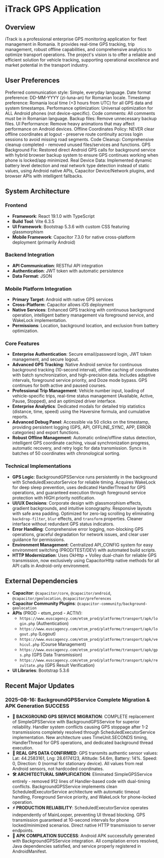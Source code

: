 # iTrack GPS Application

## Overview
iTrack is a professional enterprise GPS monitoring application for fleet management in Romania. It provides real-time GPS tracking, trip management, robust offline capabilities, and comprehensive analytics to optimize transport operations. The project's vision is to offer a reliable and efficient solution for vehicle tracking, supporting operational excellence and market potential in the transport industry.

## User Preferences
Preferred communication style: Simple, everyday language.
Date format preference: DD-MM-YYYY (zi-luna-an) for Romanian locale.
Timestamp preference: Romania local time (+3 hours from UTC) for all GPS data and system timestamps.
Performance optimization: Universal optimization for ALL Android phones (not device-specific).
Code comments: All comments must be in Romanian language.
Backup files: Remove unnecessary backup files.
UI Performance: Remove heavy animations that may affect performance on Android devices.
Offline Coordinates Policy: NEVER clear offline coordinates at logout - preserve route continuity across login sessions to avoid missing road segments.
Code Cleanup: Comprehensive cleanup completed - removed unused files/services and functions.
GPS Background Fix: Restored direct Android GPS calls for background service with hybrid browser backup system to ensure GPS continues working when phone is locked/app minimized.
Real Device Data: Implemented dynamic battery level detection and real network type detection instead of static values, using Android native APIs, Capacitor Device/Network plugins, and browser APIs with intelligent fallbacks.

## System Architecture

### Frontend
- **Framework**: React 19.1.0 with TypeScript
- **Build Tool**: Vite 6.3.5
- **UI Framework**: Bootstrap 5.3.6 with custom CSS featuring glassmorphism
- **Mobile Framework**: Capacitor 7.3.0 for native cross-platform deployment (primarily Android)

### Backend Integration
- **API Communication**: RESTful API integration
- **Authentication**: JWT token with automatic persistence
- **Data Format**: JSON

### Mobile Platform Integration
- **Primary Target**: Android with native GPS services
- **Cross-Platform**: Capacitor allows iOS deployment
- **Native Services**: Enhanced GPS tracking with continuous background operation, intelligent battery management via foreground service, and WakeLock implementation.
- **Permissions**: Location, background location, and exclusion from battery optimization.

### Core Features
- **Enterprise Authentication**: Secure email/password login, JWT token management, and secure logout.
- **Advanced GPS Tracking**: Native Android service for continuous background tracking (10-second interval), offline caching of coordinates with batch synchronization, and high-precision data. Includes adaptive intervals, foreground service priority, and Doze mode bypass. GPS continues for both active and paused courses.
- **Professional Trip Management**: Vehicle number input, loading of vehicle-specific trips, real-time status management (Available, Active, Pause, Stopped), and an optimized driver interface.
- **Enterprise Analytics**: Dedicated modals for detailed trip statistics (distance, time, speed) using the Haversine formula, and cumulative reports.
- **Advanced Debug Panel**: Accessible via 50 clicks on the timestamp, providing persistent logging (GPS, API, OFFLINE_SYNC, APP, ERROR categories) and export functions.
- **Robust Offline Management**: Automatic online/offline status detection, intelligent GPS coordinate caching, visual synchronization progress, automatic recovery, and retry logic for data transmission. Syncs in batches of 50 coordinates with chronological sorting.

### Technical Implementations
- **GPS Logic**: BackgroundGPSService runs persistently in the background with ScheduledExecutorService for reliable timing. Acquires WakeLock for deep sleep prevention, uses dedicated HandlerThread for GPS operations, and guaranteed execution through foreground service protection with HIGH priority notification.
- **UI/UX Decisions**: Corporate design with glassmorphism effects, gradient backgrounds, and intuitive iconography. Responsive layouts with safe area padding. Optimized for zero-lag scrolling by eliminating `backdrop-filter`, `blur` effects, and `transform` properties. Cleaner interface without redundant GPS status indicators.
- **Error Handling**: Comprehensive error logging, non-blocking GPS operations, graceful degradation for network issues, and clear user guidance for permissions.
- **Environment Management**: Centralized API_CONFIG system for easy environment switching (PROD/TEST/DEV) with automated build scripts.
- **HTTP Modernization**: Uses OkHttp + Volley dual-chain for reliable GPS transmission, now exclusively using CapacitorHttp native methods for all API calls in Android-only environment.

## External Dependencies
- **Capacitor**: `@capacitor/core`, `@capacitor/android`, `@capacitor/geolocation`, `@capacitor/preferences`
- **Capacitor Community Plugins**: `@capacitor-community/background-geolocation`
- **APIs** (PROD - etsm_prod - ACTIV):
    - `https://www.euscagency.com/etsm_prod/platforme/transport/apk/login.php` (Authentication)
    - `https://www.euscagency.com/etsm_prod/platforme/transport/apk/logout.php` (Logout)
    - `https://www.euscagency.com/etsm_prod/platforme/transport/apk/vehicul.php` (Course Management)
    - `https://www.euscagency.com/etsm_prod/platforme/transport/apk/gps.php` (GPS Data Transmission)
    - `https://www.euscagency.com/etsm_prod/platforme/transport/apk/rezultate.php` (GPS Result Verification)
- **UI Libraries**: Bootstrap 5.3.6

## Recent Major Updates

### 2025-08-16: BackgroundGPSService Complete Migration & APK Generation SUCCESS
- **🔄 BACKGROUND GPS SERVICE MIGRATION**: COMPLETE replacement of SimpleGPSService with BackgroundGPSService for superior reliability. Handler system conflicts causing GPS stoppage after 1-2 transmissions completely resolved through ScheduledExecutorService implementation. New architecture uses TimeUnit.SECONDS timing, HandlerThread for GPS operations, and dedicated background thread execution.
- **📍 REAL GPS DATA CONFIRMED**: GPS transmits authentic sensor values: Lat: 44.2583161, Lng: 28.6174123, Altitude: 54.6m, Battery: 14%. Speed: 0, Direction: 0 (normal for stationary device). All values from real Android sensors, not hardcoded coordinates.
- **🛠️ ARCHITECTURAL SIMPLIFICATION**: Eliminated SimpleGPSService entirely - removed 912 lines of Handler-based code with dual-timing conflicts. BackgroundGPSService implements clean ScheduledExecutorService architecture with automatic timeout handling, Foreground Service priority, and WakeLock for phone-locked operation.
- **⚡ PRODUCTION RELIABILITY**: ScheduledExecutorService operates independently of MainLooper, preventing UI thread blocking. GPS transmission guaranteed at 10-second intervals for phone locked/minimized scenarios. Direct native HTTP transmission to server endpoints.
- **📱 APK COMPILATION SUCCESS**: Android APK successfully generated with BackgroundGPSService integration. All compilation errors resolved, Java dependencies satisfied, and service properly registered in AndroidManifest.